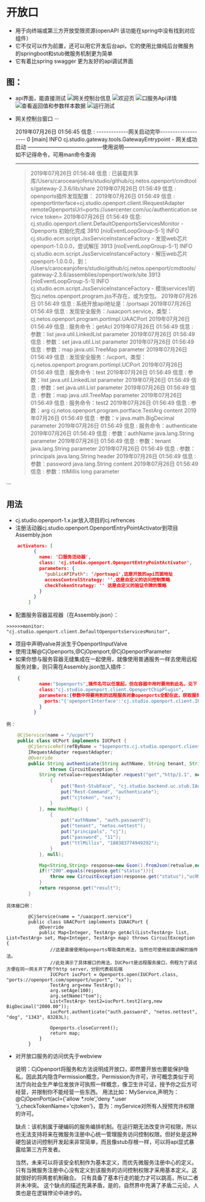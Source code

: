 # 开放口
- 用于向终端或第三方开放受限资源(openAPI 该功能在spring中没有找到对应组件）
- 它不仅可以作为前置，还可以用它开发后台api，它的使用比做纯后台微服务的springboot和stub微服务机制更为简单
- 它有着比spring swagger 更为友好的api调试界面
## 图：

- api界面，能直接测试
    ![网关控制台信息](https://github.com/carocean/cj.netos.openport/blob/master/documents/cmd.png)
    ![欢迎页](https://github.com/carocean/cj.netos.openport/blob/master/documents/welcome.png)
    ![口服务Api详情](https://github.com/carocean/cj.netos.openport/blob/master/documents/viewports.png)
    ![查看返回值和参数样本数据](https://github.com/carocean/cj.netos.openport/blob/master/documents/viewsimple.png)
    ![运行测试](https://github.com/carocean/cj.netos.openport/blob/master/documents/runtest.png)


- 网关控制台窗口
···

    2019年07月26日 01:56:45  信息 : -------------网关启动完毕-------------------
    0    [main] INFO  cj.studio.gateway.tools.GatewayEntrypoint  - 网关成功启动
    ——————————————使用说明——————————————
           如不记得命令，可用man命令查询
    __________________________________

    >2019年07月26日 01:56:48  信息 : 已装载共享库/Users/caroceanjofers/studio/github/cj.netos.openport/cmdtools/gateway-2.3.6/lib/share
    2019年07月26日 01:56:49  信息 : openports插件发现配置：
    2019年07月26日 01:56:49  信息 : 		openportInterface=cj.studio.openport.client.IRequestAdapter remoteOpenportsUrl=ports://usercenter.com/uc/authentication.service token=
    2019年07月26日 01:56:49  信息: cj.studio.openport.client.DefaultOpenportsServicesMonitor - Openports 初始化完成
    3910 [nioEventLoopGroup-5-1] INFO  cj.studio.ecm.script.JssServiceInstanceFactory  - 发现web芯片openport-1.0.0.0，尝试解压
    3913 [nioEventLoopGroup-5-1] INFO  cj.studio.ecm.script.JssServiceInstanceFactory  - 解压web芯片openport-1.0.0.0，到：
    /Users/caroceanjofers/studio/github/cj.netos.openport/cmdtools/gateway-2.3.6/assemblies/openport/work/site
    3913 [nioEventLoopGroup-5-1] INFO  cj.studio.ecm.script.JssServiceInstanceFactory  - 模块services1的包cj.netos.openport.program.jss不存在，或为空包。
    2019年07月26日 01:56:49  信息 : 系统开放api地址是：/portsapi
    2019年07月26日 01:56:49  信息 : 发现安全服务：/uaacport.service，类型：cj.netos.openport.program.portimpl.UAACPort
    2019年07月26日 01:56:49  信息 : 		服务命令：getAcl
    2019年07月26日 01:56:49  信息 : 				参数：list java.util.LinkedList parameter
    2019年07月26日 01:56:49  信息 : 				参数：set java.util.List parameter
    2019年07月26日 01:56:49  信息 : 				参数：map java.util.TreeMap parameter
    2019年07月26日 01:56:49  信息 : 发现安全服务：/ucport，类型：cj.netos.openport.program.portimpl.UCPort
    2019年07月26日 01:56:49  信息 : 		服务命令：test
    2019年07月26日 01:56:49  信息 : 				参数：list java.util.LinkedList parameter
    2019年07月26日 01:56:49  信息 : 				参数：set java.util.List parameter
    2019年07月26日 01:56:49  信息 : 				参数：map java.util.TreeMap parameter
    2019年07月26日 01:56:49  信息 : 		服务命令：test2
    2019年07月26日 01:56:49  信息 : 				参数：arg cj.netos.openport.program.portface.TestArg content
    2019年07月26日 01:56:49  信息 : 				参数：v java.math.BigDecimal parameter
    2019年07月26日 01:56:49  信息 : 		服务命令：authenticate
    2019年07月26日 01:56:49  信息 : 				参数：authName java.lang.String parameter
    2019年07月26日 01:56:49  信息 : 				参数：tenant java.lang.String parameter
    2019年07月26日 01:56:49  信息 : 				参数：principals java.lang.String header
    2019年07月26日 01:56:49  信息 : 				参数：password java.lang.String content
    2019年07月26日 01:56:49  信息 : 				参数：ttlMillis long parameter

···

## 用法
- cj.studio.openport-1.x.jar放入项目的cj.refrences
- 注册活动器cj.studio.openport.OpenportEntryPointActivator到项目Assembly.json
``` json
    activators: [
          {
            name: '口服务活动器',
            class: 'cj.studio.openport.OpenportEntryPointActivator',
            parameters: {
              "publicAPIPath": '/portsapi',这是开放的api页面地址
              accessControlStrategy: '',这是自定义的访问控制策略
              checkTokenStrategy: '' 这是自定义的验证令牌的策略
            }
          }
        ]
```
- 配置服务容器监视器（在Assembly.json）：
```
>>>>>>monitor: "cj.studio.openport.client.DefaultOpenportsServicesMonitor",

```
- 项目中声明valve并派生于OpenportInputValve
- 使用注解@CjOpenports,@CjOpenport,@CjOpenportParameter
- 如果你想与服务容器无缝集成在一起使用，就像使用普通服务一样去使用远程服务对象，则只需在Assembly.json加入插件：
``` json
    {
            name:"$openports",插件名可以任意起，但在容器中用时要用到此名，见下：
            class:"cj.studio.openport.client.OpenportChipPlugin",
            parameters:{参数中将要用到的远程服务对象openports全配在此，获取服务时按接口调用
              ports:"{'openportInterface':'cj.studio.openport.client.IRequestAdapter','remoteOpenportsUrl':'ports://usercenter.com/uc/authentication.service','token':''}"
            }
          }
```
    例：
``` java
    @CjService(name = "/ucport")
    public class UCPort implements IUCPort {
        @CjServiceRef(refByName = "$openports.cj.studio.openport.client.IRequestAdapter")//$openports是前面配置的插件名。自动注入该服务，IRequestAdapter是调用任意接口的形式，当然可以返回具体接口对象，见后：
        IRequestAdapter requestAdapter;
        @Override
        public String authenticate(String authName, String tenant, String principals, String password, long ttlMillis)
                throws CircuitException {
            String retvalue=requestAdapter.request("get","http/1.1", new HashMap() {
                {
                    put("Rest-StubFace", "cj.studio.backend.uc.stub.IAuthenticationStub");
                    put("Rest-Command", "authenticate");
                    put("cjtoken", "xxx");
                }
            }, new HashMap() {
                {
                    put("authName", "auth.password");
                    put("tenant", "netos.nettest");
                    put("principals", "cj");
                    put("password", "11");
                    put("ttlMillis", "188383774949292");
                }
            }, null);

            Map<String,String> response=new Gson().fromJson(retvalue,new TypeToken<HashMap<String,String>>(){}.getType());
            if(!"200".equals(response.get("status"))){
                throw new CircuitException(response.get("status"),"uc响应错误："+response.get("message"));
            }
            return response.get("result");
        }
```

    具体接口例：
```
        @CjService(name = "/uaacport.service")
        public class UAACPort implements IUAACPort {
            @Override
            public Map<Integer, TestArg> getAcl(List<TestArg> list, List<TestArg> set, Map<Integer, TestArg> map) throws CircuitException {
                //这是直接使用Openports帮助类的用法，当然也可使用前面讲解的插件法。
                //此处演示了具体接口的用法，IUCPort是远程服务接口，例程为了调试方便在同一网关开了两个http server，分别代表前后端
                IUCPort iucPort = Openports.open(IUCPort.class, "ports://openport.com/openport/ucport", "xx");
                TestArg arg=new TestArg();
                arg.setAge(100);
                arg.setName("tom");
                List<TestArg> test2=iucPort.test2(arg,new BigDecimal("2000.00"));
                iucPort.authenticate("auth.password", "netos.nettest", "dog", "1343", 83283L);

                Openports.closeCurrent();
                return map;
            }
        }
```
- 对开放口服务的访问优先于webview

	说明：CjOpenport将服务和方法说明成开放口，即然要开放也要能保护隐私，因此其内隐含Permission概念，Permission为许可，许可概念类似于司法厅向社会生产单位发放许可执照一样概念，像卫生许可证，授予你之后方可经营，并限制你不能经营一些东西。
	用法比如：MyService,声明为：@CjOpenPort(acl={'allow *.role','deny *.user '},checkTokenName='cjtoken')，意为：myService对所有人授预充许权限的许可。

	缺点：该机制属于硬编码的服务编排机制。在运行期无法改变许可权限，所以也无法支持将来在微服务注册中心统一管理服务访问控制权限。但好处是这种硬包装访问控制开发起来非常简单，而且像stub存根一样，可以将api显式暴露给第三方开发者。

	当然，未来可以将该安全机制作为基本定义，而优先微服务注册中心的定义。只有当微服务注册中心没有定义到该服务的访问控制权限才采用基本定义。这就很好的将两套机制融合。
	只有具备了基本行走的能力才可以跳高，所以二者并未冲突。
	这个缺点的描述充满矛盾，是的，自然界中充满了矛盾二元论，人类也是在逻辑悖论中进步的。
	
	
